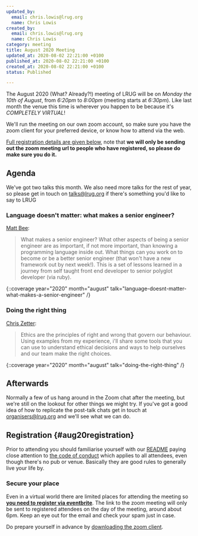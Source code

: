 ```yaml
---
updated_by:
  email: chris.lowis@lrug.org
  name: Chris Lowis
created_by:
  email: chris.lowis@lrug.org
  name: Chris Lowis
category: meeting
title: August 2020 Meeting
updated_at: 2020-08-02 22:21:00 +0100
published_at: 2020-08-02 22:21:00 +0100
created_at: 2020-08-02 22:21:00 +0100
status: Published

---
```


The August 2020 (What? Already?!) meeting of LRUG will be on *Monday the 10th of August*,
from _6:20pm_ to _8:00pm_ (meeting starts at _6:30pm_).  Like last
month the venue this time is wherever you happen to be because it's
_COMPLETELY VIRTUAL_!

We'll run the meeting on our own zoom account, so make sure you have
the zoom client for your preferred device, or know how to attend via
the web.

[Full registration details are given below](#aug20registration), note
that **we will only be sending out the zoom meeting url to people who
have registered, so please do make sure you do it.**

## Agenda

We've got two talks this month. We also need more
talks for the rest of year, so please get in touch on [talks@lrug.org](mailto:talks@lrug.org)
if there's something you'd like to say to LRUG

### Language doesn't matter: what makes a senior engineer?

[Matt Bee](https://twitter.com/mattbee):

> What makes a senior engineer? What other aspects of
> being a senior engineer are as important, if not more important, than
> knowing a programming language inside out. What things can you work on to
> become or be a better senior engineer (that won't have a new framework out
> by next week!). This is a set of lessons learned in a journey from self
> taught front end developer to senior polyglot developer (via ruby).

{::coverage year="2020" month="august" talk="language-doesnt-matter-what-makes-a-senior-engineer" /}

### Doing the right thing

[Chris Zetter](https://chriszetter.com):

> Ethics are the principles of right and wrong that govern
> our behaviour. Using examples from my experience, i'll share some tools
> that you can use to understand ethical decisions and ways to help
> ourselves and our team make the right choices.

{::coverage year="2020" month="august" talk="doing-the-right-thing" /}

## Afterwards

Normally a few of us hang around in the Zoom chat after the meeting, but we're
still on the lookout for other things we might try. If you've got a good idea of
how to replicate the post-talk chats get in touch at
[organisers@lrug.org](mailto:organisers@lrug.org) and we'll see what we can do.

## Registration {#aug20registration}

Prior to attending you should familiarise yourself with our [README](http://readme.lrug.org/)
paying close attention to [the code of conduct](http://readme.lrug.org/#code-of-conduct)
which applies to all attendees, even though there's no pub or venue.
Basically they are good rules to generally live your life by.

### Secure your place

Even in a virtual world there are limited places for attending the meeting
so **[you need to register via eventbrite][august2020-eventbrite]**.  The link to
the zoom meeting will only be sent to registered attendees on the day of
the meeting, around about 6pm.  Keep an eye out for the email and check
your spam just in case.

Do prepare yourself in advance by [downloading the zoom client](https://zoom.us/support/download).

[august2020-eventbrite]: https://www.eventbrite.com/e/lrug-august-2020-how-can-it-possibly-be-august-already-tickets-115704955637
